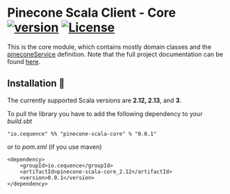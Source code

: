 # Pinecone Scala Client - Core [![version](https://img.shields.io/badge/version-0.0.1-green.svg)](https://cequence.io) [![License](https://img.shields.io/badge/License-MIT-lightgrey.svg)](https://opensource.org/licenses/MIT)

This is the core module, which contains mostly domain classes and the [pineconeService](./src/main/scala/io/cequence/pineconescala/service/pineconeService.scala) definition.
Note that the full project documentation can be found [here](../README.md).

## Installation 🚀

The currently supported Scala versions are **2.12, 2.13**, and **3**.

To pull the library you have to add the following dependency to your *build.sbt*

```
"io.cequence" %% "pinecone-scala-core" % "0.0.1"
```

or to *pom.xml* (if you use maven)

```
<dependency>
    <groupId>io.cequence</groupId>
    <artifactId>pinecone-scala-core_2.12</artifactId>
    <version>0.0.1</version>
</dependency>
```
